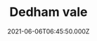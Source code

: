 ---
date: 2021-06-06T06:45:50.000Z
title: Dedham vale
latitude: 51.916341646235864
longitude: 1.0222744457701556
category: checkin
---